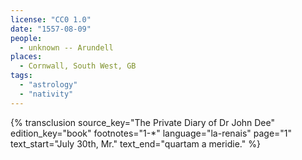 ```yaml
---
license: "CC0 1.0"
date: "1557-08-09"
people:
  - unknown -- Arundell
places:
  - Cornwall, South West, GB
tags:
  - "astrology"
  - "nativity"
---
```

{% transclusion
  source_key="The Private Diary of Dr John Dee"
  edition_key="book"
  footnotes="1-*"
  language="la-renais"
  page="1"
  text_start="July 30th, Mr."
  text_end="quartam a meridie."
%}
